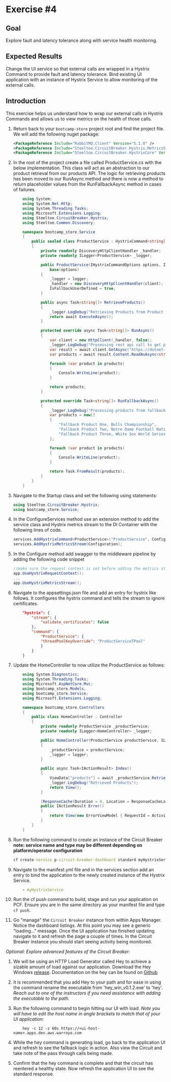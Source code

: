 # Exercise #4

## Goal

Explore fault and latency tolerance along with service health monitoring.

## Expected Results

Change the UI service so that external calls are wrapped in a Hystrix Command to provide fault and latency tolerance.  Bind existing UI application with an instance of Hystrix Service to allow monitoring of the external calls.

## Introduction

This exercise helps us understand how to wrap our external calls in Hystrix Commands and allows us to view metrics on the health of those calls.

1. Return back to your `bootcamp-store` project root and find the project file.  We will add the following nuget package:

    ```xml
    <PackageReference Include="RabbitMQ.Client" Version="5.1.0" />
    <PackageReference Include="Steeltoe.CircuitBreaker.Hystrix.MetricsStreamCore" Version="2.1.1" />
    <PackageReference Include="Steeltoe.CircuitBreaker.HystrixCore" Version="2.1.1" />
    ```

2. In the root of the project create a file called ProductService.cs with the below implementation.  This class will act as an abstraction to our product retrieval from our products API.  The logic for retrieving products has been moved to our RunAsync method and there is now a method to return placeholder values from the RunFallbackAsync method in cases of failures.

    ```c#
        using System;
        using System.Net.Http;
        using System.Threading.Tasks;
        using Microsoft.Extensions.Logging;
        using Steeltoe.CircuitBreaker.Hystrix;
        using Steeltoe.Common.Discovery;

        namespace bootcamp_store.Service
        {
            public sealed class ProductService : HystrixCommand<string[]>
            {
                private readonly DiscoveryHttpClientHandler _handler;
                private readonly ILogger<ProductService> _logger;

                public ProductService(IHystrixCommandOptions options, IDiscoveryClient client, ILogger<ProductService> logger) :
                    base(options)
                {
                    _logger = logger;
                    _handler = new DiscoveryHttpClientHandler(client);
                    IsFallbackUserDefined = true;
                }

                public async Task<string[]> RetrieveProducts()
                {
                    _logger.LogDebug("Retrieving Products from Product Service");
                    return await ExecuteAsync();
                }

                protected override async Task<string[]> RunAsync()
                {
                    var client = new HttpClient(_handler, false);
                    _logger.LogDebug("Processing rest api call to get products");
                    var result = await client.GetAsync("https://dotnet-core-api/api/products");
                    var products = await result.Content.ReadAsAsync<string[]>();

                    foreach (var product in products)
                    {
                        Console.WriteLine(product);
                    }

                    return products;
                }

                protected override Task<string[]> RunFallbackAsync()
                {
                    _logger.LogDebug("Processing products from fallback method");
                    var products = new[]
                    {
                        "Fallback Product One, Bulls Championship",
                        "Fallback Product Two, Notre Dame Football National Championship",
                        "Fallback Product Three, White Sox World Series!"
                    };

                    foreach (var product in products)
                    {
                        Console.WriteLine(product);
                    }

                    return Task.FromResult(products);
                }
            }
        }
    ```

3. Navigate to the Startup class and set the following using statements:

    ```c#
    using Steeltoe.CircuitBreaker.Hystrix;
    using bootcamp_store.Service;
    ```

4. In the ConfigureServices method use an extension method to add the service class and Hystrix metrics stream to the DI Container with the following lines of code.

    ```c#
    services.AddHystrixCommand<ProductService>("ProductService", Configuration);
    services.AddHystrixMetricsStream(Configuration);
    ```

5. In the Configure method add swagger to the middleware pipeline by adding the following code snippet

    ```c#
    //make sure the request context is set before adding the metrics stream middleware
    app.UseHystrixRequestContext();
    ...
    app.UseHystrixMetricsStream();
    ```

6. Navigate to the appsettings.json file and add an entry for hystrix like follows.  It configures the hystrix command and tells the stream to ignore certificates.

    ```json
        "hystrix": {
            "stream": {
                "validate_certificates": false
            },
            "command": {
                "ProductService": {
                "threadPoolKeyOverride": "ProductServiceTPool"
                }
            }
        }
    ```

7. Update the HomeController to now utilize the ProductService as follows:

    ```c#
        using System.Diagnostics;
        using System.Threading.Tasks;
        using Microsoft.AspNetCore.Mvc;
        using bootcamp_store.Models;
        using bootcamp_store.Service;
        using Microsoft.Extensions.Logging;

        namespace bootcamp_store.Controllers
        {
            public class HomeController : Controller
            {
                private readonly ProductService _productService;
                private readonly ILogger<HomeController> _logger;

                public HomeController(ProductService productService, ILogger<HomeController> logger)
                {
                    _productService = productService;
                    _logger = logger;
                }

                public async Task<IActionResult> Index()
                {
                    ViewData["products"] = await _productService.RetrieveProducts();
                    _logger.LogDebug("Retrieved Products");
                    return View();
                }

                [ResponseCache(Duration = 0, Location = ResponseCacheLocation.None, NoStore = true)]
                public IActionResult Error()
                {
                    return View(new ErrorViewModel { RequestId = Activity.Current?.Id ?? HttpContext.TraceIdentifier });
                }
            }
        }
    ```

8. Run the following command to create an instance of the Circuit Breaker
 **note: service name and type may be different depending on platform/operator configuration**

    ```bat
    cf create-service p-circuit-breaker-dashboard standard myHystrixService
    ```

9. Navigate to the manifest.yml file and in the services section add an entry to bind the application to the newly created instance of the Hystrix Service.

    ```yml
        - myHystrixService
    ```

10. Run the cf push command to build, stage and run your application on PCF.  Ensure you are in the same directory as your manifest file and type `cf push`.

11. Go "manage" the `Circuit Breaker` instance from within Apps Manager. Notice the dashboard listings.  At this point you may see a generic "loading..." message. Once the UI application has finished updating navigate to it and refresh the page a couple of times.  In the Circuit Breaker instance you should start seeing activity being monitored.

*Optional: Explore advanced features of the Circuit Breaker:*

1. We will be using an HTTP Load Generator called Hey to achieve a sizable amount of load against our application.  Download the Hey Windows [release](https://storage.googleapis.com/jblabs/dist/hey_win_v0.1.2.exe).  Documentation on the hey can be found on [Github](https://github.com/rakyll/hey)

2. It is recommended that you add Hey to your path and for ease in using the command rename the executable from 'hey_win_v0.1.2.exe' to 'hey'.  *Reach out to one of the instructors if you need assistance with adding the executable to the path.*

3. Run the following command to begin hitting our UI with load. *Note you will have to edit the host name in angle brackets to match that of your UI application*:

    ```
        hey -c 12 -z 60s https://<ui-host-name>.apps.dev.aws.warroyo.com
    ```

4. While the hey command is generating load, go back to the application UI and refresh to see the fallback logic in action.  Also view the Circuit and take note of the pass through calls being made.

5. Confirm that the hey command is complete and that the circuit has reentered a healthy state.  Now refresh the application UI to see the standard response.